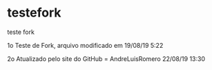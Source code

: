 # testefork
teste fork

1o Teste de Fork, arquivo modificado em 19/08/19 5:22

2o Atualizado pelo site do GitHub = AndreLuisRomero 22/08/19 13:30

